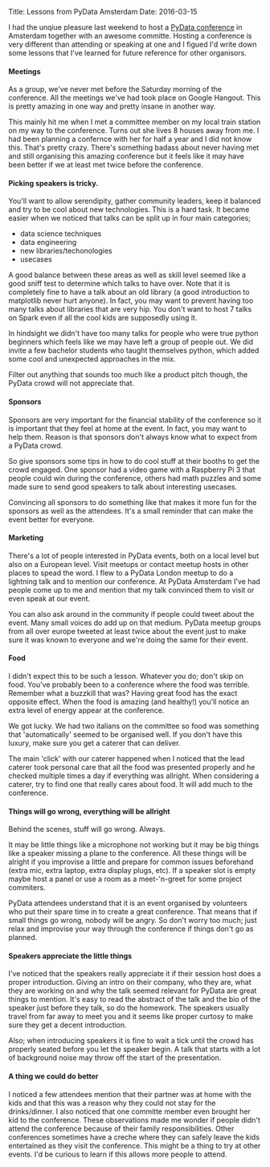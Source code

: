 Title: Lessons from PyData Amsterdam
Date: 2016-03-15

I had the unqiue pleasure last weekend to host a [PyData conference](pydata.org/amsterdam2016/) in Amsterdam together with an awesome committe. Hosting a conference is very different than attending or speaking at one and I figued I'd write down some lessons that I've learned for future reference for other organisors.

#### Meetings 

As a group, we've never met before the Saturday morning of the conference. All the meetings we've had took place on Google Hangout. This is pretty amazing in one way and pretty insane in another way. 

This mainly hit me when I met a committee member on my local train station on my way to the conference. Turns out she lives 8 houses away from me. I had been planning a confernce with her for half a year and I did not know this. That's pretty crazy. There's something badass about never having met and still organising this amazing conference but it feels like it may have been better if we at least met twice before the conference. 

#### Picking speakers is tricky. 

You'll want to allow serendipity, gather community leaders, keep it balanced and try to be cool about new technologies. This is a hard task. It became easier when we noticed that talks can be split up in four main categories; 

- data science techniques 
- data engineering
- new libraries/techonologies
- usecases 

A good balance between these areas as well as skill level seemed like a good sniff test to determine which talks to have over. Note that it is completely fine to have a talk about an old library (a good introduction to matplotlib never hurt anyone). In fact, you may want to prevent having too many talks about libraries that are very hip. You don't want to host 7 talks on Spark even if all the cool kids are supposedly using it.

In hindsight we didn't have too many talks for people who were true python beginners which feels like we may have left a group of people out. We did invite a few bachelor students who taught themselves python, which added some cool and unexpected approaches in the mix.

Filter out anything that sounds too much like a product pitch though, the PyData crowd will not appreciate that. 

#### Sponsors 

Sponsors are very important for the financial stability of the conference so it is important that they feel at home at the event. In fact, you may want to help them. Reason is that sponsors don't always know what to expect from a PyData crowd. 

So give sponsors some tips in how to do cool stuff at their booths to get the crowd engaged. One sponsor had a video game with a Raspberry Pi 3 that people could win during the conference, others had math puzzles and some made sure to send good speakers to talk about interesting usecases. 

Convincing all sponsors to do something like that makes it more fun for the sponsors as well as the attendees. It's a small reminder that can make the event better for everyone. 

#### Marketing 

There's a lot of people interested in PyData events, both on a local level but also on a European level. Visit meetups or contact meetup hosts in other places to spead the word. I flew to a PyData London meetup to do a lightning talk and to mention our conference. At PyData Amsterdam I've had people come up to me and mention that my talk convinced them to visit or even speak at our event. 

You can also ask around in the community if people could tweet about the event. Many small voices do add up on that medium. PyData meetup groups from all over europe tweeted at least twice about the event just to make sure it was known to everyone and we're doing the same for their event. 

#### Food 

I didn't expect this to be such a lesson. Whatever you do; don't skip on food. You've probably been to a conference where the food was terrible. Remember what a buzzkill that was? Having great food has the exact opposite effect. When the food is amazing (and healthy!) you'll notice an extra level of energy appear at the conference. 

We got lucky. We had two italians on the committee so food was something that 'automatically' seemed to be organised well. If you don't have this luxury, make sure you get a caterer that can deliver. 

The main 'click' with our caterer happened when I noticed that the lead caterer took personal care that all the food was presented properly and he checked multiple times a day if everything was allright. When considering a caterer, try to find one that really cares about food. It will add much to the conference.

#### Things will go wrong, everything will be allright 

Behind the scenes, stuff will go wrong. Always. 

It may be little things like a microphone not working but it may be big things like a speaker missing a plane to the conference. All these things will be alright if you improvise a little and prepare for common issues beforehand (extra mic, extra laptop, extra display plugs, etc). If a speaker slot is empty maybe host a panel or use a room as a meet-'n-greet for some project commiters. 

PyData attendees understand that it is an event organised by volunteers who put their spare time in to create a great conference. That means that if small things go wrong, nobody will be angry. So don't worry too much; just relax and improvise your way through the conference if things don't go as planned.  

#### Speakers appreciate the little things

I've noticed that the speakers really appreciate it if their session host does a proper introduction. Giving an intro on their company, who they are, what they are working on and why the talk seemed relevant for PyData are great things to mention. It's easy to read the abstract of the talk and the bio of the speaker just before they talk, so do the homework. The speakers usually travel from far away to meet you and it seems like proper curtosy to make sure they get a decent introduction. 

Also; when introducing speakers it is fine to wait a tick until the crowd has properly seated before you let the speaker begin. A talk that starts with a lot of background noise may throw off the start of the presentation.

#### A thing we could do better

I noticed a few attendees mention that their partner was at home with the kids and that this was a reason why they could not stay for the drinks/dinner. I also noticed that one committe member even brought her kid to the conference. These observations made me wonder if people didn't attend the conference because of their family responsibilities. Other conferences sometimes have a creche where they can safely leave the kids entertained as they visit the conference. This might be a thing to try at other events. I'd be curious to learn if this allows more people to attend.  
